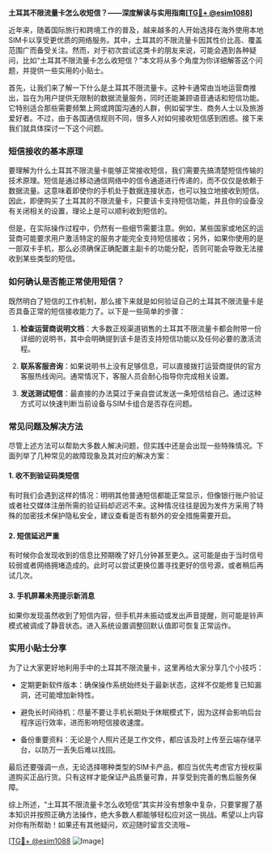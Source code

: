 **土耳其不限流量卡怎么收短信？——深度解读与实用指南[[TG💪+ @esim1088](https://t.me/s/esim1088)]**

近年来，随着国际旅行和跨境工作的普及，越来越多的人开始选择在海外使用本地SIM卡以享受更优质的网络服务。其中，土耳其的不限流量卡因其性价比高、覆盖范围广而备受关注。然而，对于初次尝试这类卡的朋友来说，可能会遇到各种疑问，比如“土耳其不限流量卡怎么收短信？”本文将从多个角度为你详细解答这个问题，并提供一些实用的小贴士。

首先，让我们来了解一下什么是土耳其不限流量卡。这种卡通常由当地运营商推出，旨在为用户提供无限制的数据流量服务，同时还能兼顾语音通话和短信功能。它特别适合那些需要频繁上网或跨国沟通的人群，例如留学生、商务人士以及旅游爱好者。不过，由于各国通信规则不同，很多人对如何接收短信感到困惑。接下来我们就具体探讨一下这个问题。

### 短信接收的基本原理

要理解为什么土耳其不限流量卡能够正常接收短信，我们需要先搞清楚短信传输的技术原理。短信是通过移动通信网络中的信令通道进行传递的，而不仅仅是依赖于数据流量。这意味着即使你的手机处于数据连接状态，也可以独立地接收到短信。因此，即便购买了土耳其的不限流量卡，只要该卡支持短信功能，并且你的设备没有关闭相关的设置，理论上是可以顺利收到短信的。

但是，在实际操作过程中，仍然有一些细节需要注意。例如，某些国家或地区的运营商可能要求用户激活特定的服务才能完全支持短信接收；另外，如果你使用的是一部双卡手机，那么必须确保正确配置主副卡的功能分配，否则可能会导致无法接收到某些类型的短信。

### 如何确认是否能正常使用短信？

既然明白了短信的工作机制，那么接下来就是如何验证自己的土耳其不限流量卡是否具备正常的短信接收能力了。以下是一些简单的步骤：

1. **检查运营商说明文档**：大多数正规渠道销售的土耳其不限流量卡都会附带一份详细的说明书，其中会明确提到该卡是否支持短信功能以及任何必要的激活流程。
   
2. **联系客服咨询**：如果说明书上没有足够信息，可以直接拨打运营商提供的官方客服热线询问。通常情况下，客服人员会耐心指导你完成相关设置。

3. **发送测试短信**：最直接的办法莫过于亲自尝试发送一条短信给自己。通过这种方式可以快速判断当前设备与SIM卡组合是否存在问题。

### 常见问题及解决方法

尽管上述方法可以帮助大多数人解决问题，但实践中还是会出现一些特殊情况。下面列举了几种常见的故障现象及其对应的解决方案：

#### 1. 收不到验证码类短信
有时我们会遇到这样的情况：明明其他普通短信都能正常显示，但像银行账户验证或者社交媒体注册所需的验证码却迟迟不来。这种情况往往是因为发件方采用了特殊的加密技术保护隐私安全，建议查看是否有额外的安全措施需要开启。

#### 2. 短信延迟严重
有时候你会发现收到的信息比预期晚了好几分钟甚至更久。这可能是由于当时信号较弱或者网络拥堵造成的。此时可以尝试更换位置寻找更好的信号源，或者稍后再试几次。

#### 3. 手机屏幕未亮提示新消息
如果你发现虽然收到了短信内容，但手机并未振动或发出声音提醒，则可能是铃声模式被调成了静音状态。进入系统设置调整回默认值即可恢复正常运作。

### 实用小贴士分享

为了让大家更好地利用手中的土耳其不限流量卡，这里再给大家分享几个小技巧：

- 定期更新软件版本：确保操作系统始终处于最新状态，这样不仅能修复已知漏洞，还可能增加新特性。
  
- 避免长时间待机：尽量不要让手机长期处于休眠模式下，因为这样会影响后台程序运行效率，进而影响短信接收速度。
  
- 备份重要资料：无论是个人照片还是工作文件，都应该及时上传至云端存储平台，以防万一丢失后难以找回。

最后还要强调一点，无论选择哪种类型的SIM卡产品，都应当优先考虑官方授权渠道购买正品行货。只有这样才能保证产品质量可靠，并享受到完善的售后服务保障。

综上所述，“土耳其不限流量卡怎么收短信”其实并没有想象中复杂，只要掌握了基本知识并按照正确方法操作，绝大多数人都能够轻松应对这一挑战。希望以上内容对你有所帮助！如果还有其他疑问，欢迎随时留言交流哦~

[[TG💪+ @esim1088](https://t.me/s/esim1088) ![Image](https://i.postimg.cc/4NQfJmqS/Snipaste-2025-05-13-00-14-12.png)]
